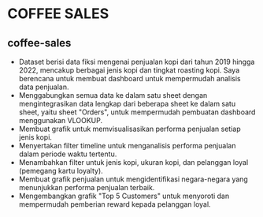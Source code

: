 # COFFEE SALES
## coffee-sales

- Dataset berisi data fiksi mengenai penjualan kopi dari tahun 2019 hingga 2022, mencakup berbagai jenis kopi dan tingkat roasting kopi. Saya berencana untuk membuat dashboard untuk mempermudah analisis data penjualan.  
- Menggabungkan semua data ke dalam satu sheet dengan mengintegrasikan data lengkap dari beberapa sheet ke dalam satu sheet, yaitu sheet "Orders", untuk mempermudah pembuatan dashboard menggunakan VLOOKUP.  
- Membuat grafik untuk memvisualisasikan performa penjualan setiap jenis kopi.  
- Menyertakan filter timeline untuk menganalisis performa penjualan dalam periode waktu tertentu.  
- Menambahkan filter untuk jenis kopi, ukuran kopi, dan pelanggan loyal (pemegang kartu loyalty).  
- Membuat grafik penjualan untuk mengidentifikasi negara-negara yang menunjukkan performa penjualan terbaik.  
- Mengembangkan grafik "Top 5 Customers" untuk menyoroti dan mempermudah pemberian reward kepada pelanggan loyal.
